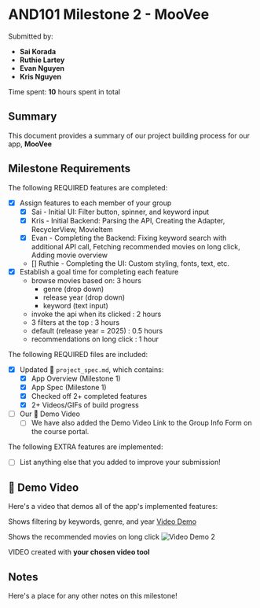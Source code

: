 # AND101 Milestone 2 - **MooVee**

Submitted by:
- **Sai Korada**
- **Ruthie Lartey**
- **Evan Nguyen**
- **Kris Nguyen**

Time spent: **10** hours spent in total

## Summary

This document provides a summary of our project building process for our app, **MooVee**

## Milestone Requirements

<!-- Please be sure to change the [ ] to [x] for any features you completed.  If a feature is not checked [x], you might miss the points for that item! -->

The following REQUIRED features are completed:

- [x] Assign features to each member of your group
  - [x] Sai - Initial UI: Filter button, spinner, and keyword input
  - [x] Kris - Initial Backend: Parsing the API, Creating the Adapter, RecyclerView, MovieItem
  - [x] Evan - Completing the Backend: Fixing keyword search with additional API call, Fetching recommended movies on long click, Adding movie overview
  - [] Ruthie - Completing the UI: Custom styling, fonts, text, etc.
- [x] Establish a goal time for completing each feature
  - browse movies based on: 3 hours
    - genre (drop down)
    - release year (drop down)
    - keyword (text input)
  - invoke the api when its clicked : 2 hours
  - 3 filters at the top : 3 hours
  - default (release year = 2025) : 0.5 hours
  - recommendations on long click : 1 hour

The following REQUIRED files are included:

- [x] Updated 📄 `project_spec.md`, which contains:
  - [X] App Overview (Milestone 1)
  - [X] App Spec (Milestone 1)
  - [x] Checked off 2+ completed features
  - [x] 2+ Videos/GIFs of build progress

- [ ] Our 🎥 Demo Video
  - [ ] We have also added the Demo Video Link to the Group Info Form on the course portal.

The following EXTRA features are implemented:

- [ ] List anything else that you added to improve your submission!

## 🎥 Demo Video

Here's a video that demos all of the app's implemented features:

Shows filtering by keywords, genre, and year
<a href="https://imgur.com/a/atUi9S1" target="_blank">Video Demo</a>

Shows the recommended movies on long click
<img src="Process3.gif" alt="Video Demo 2">


VIDEO created with **your chosen video tool**

## Notes

Here's a place for any other notes on this milestone!
